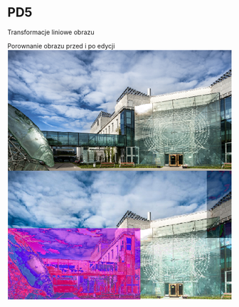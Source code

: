 # PD5
Transformacje liniowe obrazu

Porownanie obrazu przed i po edycji
![Porownanie](https://raw.githubusercontent.com/Prestige545/PD5/main/porownanie.png)
